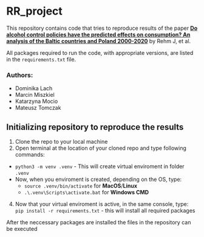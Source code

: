 # RR_project

This repository contains code that tries to reproduce results of the paper [**Do alcohol control policies have the predicted effects on consumption? An analysis of the Baltic countries and Poland 2000-2020**](https://pubmed.ncbi.nlm.nih.gov/36402051/) by Rehm J, et al.

All packages required to run the code, with appropriate versions, are listed in the `requirements.txt` file.

### Authors:
* Dominika Lach
* Marcin Miszkiel
* Katarzyna Mocio
* Mateusz Tomczak


## Initializing repository to reproduce the results

1. Clone the repo to your local machine
2. Open terminal at the location of your cloned repo and type following commands:
* `python3 -m venv .venv` - This will create virtual enviroment in folder `.venv`
* Now, when you enviroment is created, depending on the OS, type:
    * `source .venv/bin/activate` for **MacOS**/**Linux**
    * `.\.venv\Scripts\activate.bat` for **Windows CMD**
4. Now that your virtual enviroment is active, in the same console, type: `pip install -r requirements.txt` - this will install all required packages

After the neccessary packages are installed the files in the repository can be executed